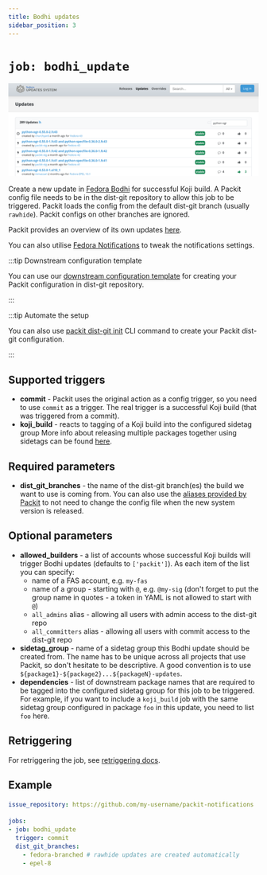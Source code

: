 ```yaml
---
title: Bodhi updates
sidebar_position: 3
---
```


# `job: bodhi_update`

![Bodhi updates](../../img/configuration/bodhi-updates.png)

Create a new update in
[Fedora Bodhi](https://bodhi.fedoraproject.org) for successful
Koji build.
A Packit config file needs to be in the dist-git repository
to allow this job to be triggered.
Packit loads the config from the default dist-git branch (usually `rawhide`). Packit configs on other branches are ignored.


Packit provides an overview of its own updates [here](https://dashboard.packit.dev/jobs/bodhi-updates).

You can also utilise
[Fedora Notifications](https://apps.fedoraproject.org/notifications/about)
to tweak the notifications settings.

:::tip Downstream configuration template

You can use our [downstream configuration template](/docs/configuration/downstream_configuration_template) 
for creating your Packit configuration in dist-git repository.

:::

:::tip Automate the setup

You can also use [packit dist-git init](/docs/cli/dist-git/init.md) CLI command to create your
Packit dist-git configuration.

:::

## Supported triggers

* **commit** - Packit uses the original action as a config trigger, so you need to use `commit` as a trigger.
  The real trigger is a successful Koji build (that was triggered from a commit).
* **koji_build** - reacts to tagging of a Koji build into the configured sidetag group
  More info about releasing multiple packages together using sidetags can be found
  [here](/docs/fedora-releases-guide/releasing-multiple-packages.md).

## Required parameters

* **dist_git_branches** - the name of the dist-git branch(es) the build we want to use is coming from.
  You can also use the [aliases provided by Packit](/docs/configuration#aliases)
  to not need to change the config file when the new system version is released.

## Optional parameters

* **allowed_builders** - a list of accounts whose successful Koji builds will trigger Bodhi updates
  (defaults to `['packit']`). As each item of the list you can specify:
   - name of a FAS account, e.g. `my-fas`
   - name of a group - starting with `@`, e.g. `@my-sig`
     (don't forget to put the group name in quotes - a token in YAML is not allowed to start with `@`)
   - `all_admins` alias - allowing all users with admin access to the dist-git repo
   - `all_committers` alias - allowing all users with commit access to the dist-git repo
* **sidetag_group** - name of a sidetag group this Bodhi update should be created from.
  The name has to be unique across all projects that use Packit, so don't hesitate to be descriptive.
  A good convention is to use `${package1}-${package2}...${packageN}-updates`.
* **dependencies** - list of downstream package names that are required to be tagged
  into the configured sidetag group for this job to be triggered. For example, if you want to include
  a `koji_build` job with the same sidetag group configured in package `foo` in this update,
  you need to list `foo` here.

## Retriggering

For retriggering the job, see [retriggering docs](/docs/retriggering#bodhi_update).

## Example
```yaml
issue_repository: https://github.com/my-username/packit-notifications

jobs:
- job: bodhi_update
  trigger: commit
  dist_git_branches:
    - fedora-branched # rawhide updates are created automatically
    - epel-8
```
